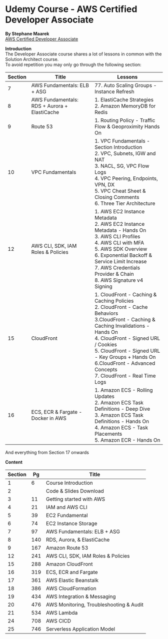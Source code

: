 # Udemy Course - AWS Certified Developer Associate
__By Stephane Maarek__  
[AWS Certified Developer Associate](https://www.udemy.com/course/aws-certified-developer-associate-dva-c01)  

__Introduction__  
The Developer Associate course shares a lot of lessons in common with the Solution Architect course.  
To avoid repetition you may only go through the following section:  

Section | Title                         | Lessons
--|-------------------------------|--------
7 | AWS Fundamentals: ELB + ASG   | 77. Auto Scaling Groups - Instance Refresh
8 | AWS Fundamentals: RDS + Aurora + ElastiCache |1. ElastiCache  Strategies <br> 2. Amazon MemoryDB for Redis
9 | Route 53 | 1. Routing Policy - Traffic Flow & Geoproximity Hands On
10 | VPC Fundamentals | 1. VPC Fundamentals - Section Introduction <br> 2. VPC, Subnets, IGW and NAT <br> 3. NACL, SG, VPC Flow Logs <br>4. VPC Peering, Endpoints, VPN, DX <br>5. VPC Cheat Sheet & Closing Comments <br>6. Three Tier Architecture
12 | AWS CLI, SDK, IAM Roles & Policies | 1. AWS EC2 Instance Metadata <br>2. AWS EC2 Instance Metadata - Hands On <br>3. AWS CLI Profiles <br>4. AWS CLI with MFA <br>5. AWS SDK Overview <br>6. Exponential Backoff & Service Limit Increase <br>7. AWS Credentials Provider & Chain <br>8. AWS Signature v4 Signing
15 | CloudFront |1. CloudFront - Caching & Caching Policies <br>2. CloudFront - Cache Behaviors <br>3.CloudFront - Caching & Caching Invalidations - Hands On <br>4. CloudFront - Signed URL / Cookies <br>5. CloudFront - Signed URL - Key Groups + Hands On <br>6.CloudFront - Advanced Concepts <br>7. CloudFront - Real Time Logs
16 | ECS, ECR & Fargate - Docker in AWS | 1. Amazon ECS - Rolling Updates <br>2. Amazon ECS Task Definitions - Deep Dive <br>3. Amazon ECS Task Definitions - Hands On <br>4. Amazon ECS - Task Placements <br>5. Amazon ECR - Hands On

And everything from Section 17 onwards

__Content__  

Section | Pg  | Title
--------|-----|--
1       |  6  | Course Introduction
2       |     | Code & Slides Download
3       | 11  | Getting started with AWS
4       | 21  | IAM and AWS CLI
5       | 39  | EC2 Fundamental
6       | 74  | EC2 Instance Storage
7       | 97  | AWS Fundamentals: ELB + ASG
8       | 140 | RDS, Aurora, & ElastiCache
9       | 167 | Amazon Route 53
12      | 241 | AWS CLI, SDK, IAM Roles & Policies
15      | 288 | Amazon CloudFront
16      | 319 | ECS, ECR and Fargate
17      | 361 | AWS Elastic Beanstalk
18      | 386 | AWS CloudFormation
19      | 434 | AWS Integration & Messaging
20      | 476 | AWS Monitoring, Troubleshooting & Audit
21      | 534 | AWS Lambda
24      | 708 | AWS CICD
25      | 746 | Serverless Application Model
